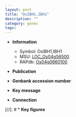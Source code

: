 ```yaml
---
layout: post
title: "OsIBH1,IBH1"
description: ""
category: genes
tags: 
---
```


* **Information**  
    + Symbol: OsIBH1,IBH1  
    + MSU: [LOC_Os04g56500](http://rice.uga.edu/cgi-bin/ORF_infopage.cgi?orf=LOC_Os04g56500)  
    + RAPdb: [Os04g0660100](http://rapdb.dna.affrc.go.jp/viewer/gbrowse_details/irgsp1?name=Os04g0660100)  

* **Publication**  

* **Genbank accession number**  

* **Key message**  

* **Connection**  

[//]: # * **Key figures**  


